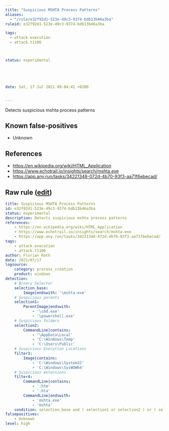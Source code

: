 ```yaml
---
title: "Suspicious MSHTA Process Patterns"
aliases:
  - "/rule/e32f92d1-523e-49c3-9374-bdb13b46a3ba"
ruleid: e32f92d1-523e-49c3-9374-bdb13b46a3ba

tags:
  - attack.execution
  - attack.t1106



status: experimental





date: Sat, 17 Jul 2021 09:04:41 +0200


---
```


Detects suspicious mshta process patterns

<!--more-->


## Known false-positives

* Unknown



## References

* https://en.wikipedia.org/wiki/HTML_Application
* https://www.echotrail.io/insights/search/mshta.exe
* https://app.any.run/tasks/34221348-072d-4b70-93f3-aa71f6ebecad/


## Raw rule ([edit](https://github.com/SigmaHQ/sigma/edit/master/rules/windows/process_creation/proc_creation_win_susp_mshta_pattern.yml))
```yaml
title: Suspicious MSHTA Process Patterns
id: e32f92d1-523e-49c3-9374-bdb13b46a3ba
status: experimental
description: Detects suspicious mshta process patterns
references:
    - https://en.wikipedia.org/wiki/HTML_Application
    - https://www.echotrail.io/insights/search/mshta.exe
    - https://app.any.run/tasks/34221348-072d-4b70-93f3-aa71f6ebecad/
tags:
    - attack.execution
    - attack.t1106 
author: Florian Roth
date: 2021/07/17
logsource:
    category: process_creation
    product: windows
detection:
    # Binary Selector
    selection_base:
        Image|endswith: '\mshta.exe'
    # Suspicious parents
    selection1:
        ParentImage|endswith:
            - '\cmd.exe'
            - '\powershell.exe'
    # Suspicious folders
    selection2:
        CommandLine|contains: 
            - '\AppData\Local'
            - 'C:\Windows\Temp'
            - 'C:\Users\Public' 
    # Suspicious Execution Locations
    filter3:
        Image|contains:
            - 'C:\Windows\System32'
            - 'C:\Windows\SysWOW64'
    # Suspicious extensions
    filter4:
        CommandLine|contains: 
            - '.htm'
            - '.hta'
        CommandLine|endswith: 
            - 'mshta.exe'
            - 'mshta'
    condition: selection_base and ( selection1 or selection2 ) or ( selection_base and not filter3 ) or ( selection_base and not filter4 )
falsepositives:
    - Unknown
level: high

```
